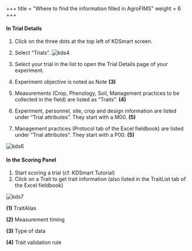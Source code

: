 +++
title = "Where to find the information filled in AgroFIMS"
weight = 6
+++

#### In Trial Details ####
1.	Click on the three dots at the top left of KDSmart screen.
2.	Select “Trials”. 
![kds4](https://agrofims.github.io/helpdocs/images/kds4.png)

3.	Select your trial in the list to open the Trial Details page of your experiment. 
4.	Experiment objective is noted as Note **(3)**
5.	Measurements (Crop, Phenology, Soil, Management practices to be collected in the field) are listed as “Traits”. **(4)**
6.	Experiment, personnel, site, crop and design information are listed under “Trial attributes”. They start with a M00. **(5)**
7.	Management practices (Protocol tab of the Excel fieldbook) are listed under “Trial attributes”. They start with a P00. **(5)**

![kds6](https://agrofims.github.io/helpdocs/images/kds6.png)



#### In the Scoring Panel ####
1.	Start scoring a trial (cf. KDSmart Tutorial)
2.	Click on a Trait to get trait information (also listed in the TraitList tab of the Excel fieldbook)

![kds7](https://agrofims.github.io/helpdocs/images/kds7.png)

**(1)** TraitAlias

**(2)** Measurement timing

**(3)** Type of data

**(4)** Trait validation rule


